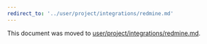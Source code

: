 ```yaml
---
redirect_to: '../user/project/integrations/redmine.md'
---
```


This document was moved to [user/project/integrations/redmine.md](../user/project/integrations/redmine.md).
